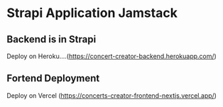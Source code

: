 # Strapi Application Jamstack

## Backend is in Strapi

Deploy on Heroku....(https://concert-creator-backend.herokuapp.com/)

## Fortend Deployment

Deploy on Vercel (https://concerts-creator-frontend-nextjs.vercel.app/)
